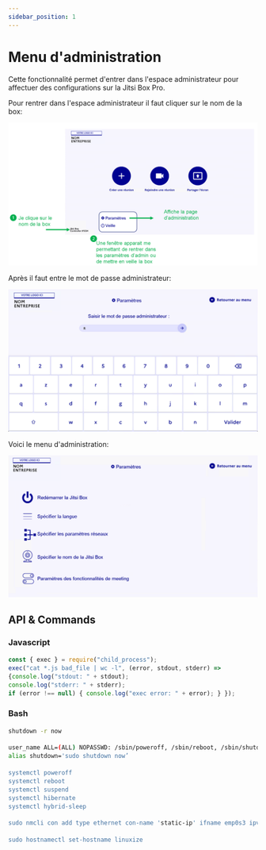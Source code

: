```yaml
---
sidebar_position: 1
---
```


# Menu d'administration

Cette fonctionnalité permet d'entrer dans l'espace administrateur pour affectuer des configurations sur la Jitsi Box Pro.

Pour rentrer dans l'espace administrateur il faut cliquer sur le nom de la box:

![image](./images/home-page.png)

Après il faut entre le mot de passe administrateur:

![image](./images/login-page.png)

Voici le menu d'administration:

![image](./images/setting-page.png)


## API & Commands

### Javascript
```js
const { exec } = require("child_process");
exec("cat *.js bad_file | wc -l", (error, stdout, stderr) => 
{console.log("stdout: " + stdout); 
console.log("stderr: " + stderr);
if (error !== null) { console.log("exec error: " + error); } });
```

### Bash
```bash
shutdown -r now

user_name ALL=(ALL) NOPASSWD: /sbin/poweroff, /sbin/reboot, /sbin/shutdown
alias shutdown='sudo shutdown now’ 

systemctl poweroff
systemctl reboot
systemctl suspend
systemctl hibernate
systemctl hybrid-sleep

sudo nmcli con add type ethernet con-name 'static-ip' ifname emp0s3 ipv4.method manual ipv4.addresses 192.168.1.102/24 gw4 192.168.1.1

sudo hostnamectl set-hostname linuxize

```